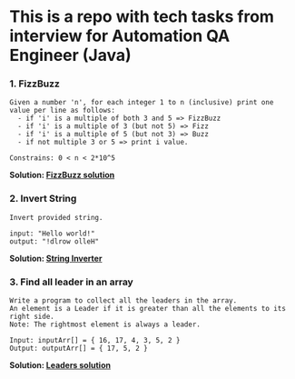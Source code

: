 # This is a repo with tech tasks from interview for Automation QA Engineer (Java)

### 1. FizzBuzz

```
Given a number 'n', for each integer 1 to n (inclusive) print one value per line as follows:
  - if 'i' is a multiple of both 3 and 5 => FizzBuzz
  - if 'i' is a multiple of 3 (but not 5) => Fizz
  - if 'i' is a multiple of 5 (but not 3) => Buzz
  - if not multiple 3 or 5 => print i value.

Constrains: 0 < n < 2*10^5
```
**Solution: [FizzBuzz solution](src/main/java/org/example/fizzbuzz/FizzBuzz.java)**

### 2. Invert String
```
Invert provided string.

input: "Hello world!"
output: "!dlrow olleH"
```
**Solution: [String Inverter](src/main/java/org/example/string/StringInverter.java)**

### 3. Find all leader in an array
```
Write a program to collect all the leaders in the array. 
An element is a Leader if it is greater than all the elements to its right side.
Note: The rightmost element is always a leader.

Input: inputArr[] = { 16, 17, 4, 3, 5, 2 }
Output: outputArr[] = { 17, 5, 2 }
```
**Solution: [Leaders solution](src/main/java/org/example/array/Leaders.java)**